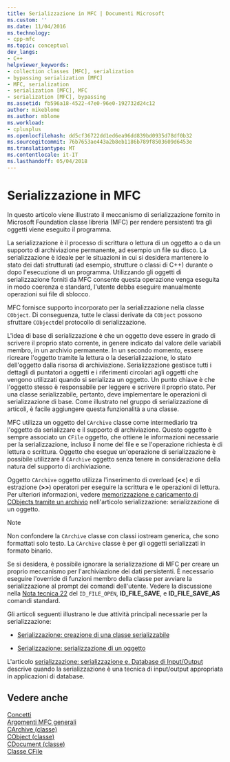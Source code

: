 ```yaml
---
title: Serializzazione in MFC | Documenti Microsoft
ms.custom: ''
ms.date: 11/04/2016
ms.technology:
- cpp-mfc
ms.topic: conceptual
dev_langs:
- C++
helpviewer_keywords:
- collection classes [MFC], serialization
- bypassing serialization [MFC]
- MFC, serialization
- serialization [MFC], MFC
- serialization [MFC], bypassing
ms.assetid: fb596a18-4522-47e0-96e0-192732d24c12
author: mikeblome
ms.author: mblome
ms.workload:
- cplusplus
ms.openlocfilehash: dd5cf36722dd1ed6ea96dd839bd0935d78df0b32
ms.sourcegitcommit: 76b7653ae443a2b8eb1186b789f8503609d6453e
ms.translationtype: MT
ms.contentlocale: it-IT
ms.lasthandoff: 05/04/2018
---
```

# <a name="serialization-in-mfc"></a>Serializzazione in MFC
In questo articolo viene illustrato il meccanismo di serializzazione fornito in Microsoft Foundation classe libreria (MFC) per rendere persistenti tra gli oggetti viene eseguito il programma.  
  
 La serializzazione è il processo di scrittura o lettura di un oggetto a o da un supporto di archiviazione permanente, ad esempio un file su disco. La serializzazione è ideale per le situazioni in cui si desidera mantenere lo stato dei dati strutturati (ad esempio, strutture o classi di C++) durante o dopo l'esecuzione di un programma. Utilizzando gli oggetti di serializzazione forniti da MFC consente questa operazione venga eseguita in modo coerenza e standard, l'utente debba eseguire manualmente operazioni sui file di sblocco.  
  
 MFC fornisce supporto incorporato per la serializzazione nella classe `CObject`. Di conseguenza, tutte le classi derivate da `CObject` possono sfruttare `CObject`del protocollo di serializzazione.  
  
 L'idea di base di serializzazione è che un oggetto deve essere in grado di scrivere il proprio stato corrente, in genere indicato dal valore delle variabili membro, in un archivio permanente. In un secondo momento, essere ricreare l'oggetto tramite la lettura o la deserializzazione, lo stato dell'oggetto dalla risorsa di archiviazione. Serializzazione gestisce tutti i dettagli di puntatori a oggetti e i riferimenti circolari agli oggetti che vengono utilizzati quando si serializza un oggetto. Un punto chiave è che l'oggetto stesso è responsabile per leggere e scrivere il proprio stato. Per una classe serializzabile, pertanto, deve implementare le operazioni di serializzazione di base. Come illustrato nel gruppo di serializzazione di articoli, è facile aggiungere questa funzionalità a una classe.  
  
 MFC utilizza un oggetto del `CArchive` classe come intermediario tra l'oggetto da serializzare e il supporto di archiviazione. Questo oggetto è sempre associato un `CFile` oggetto, che ottiene le informazioni necessarie per la serializzazione, incluso il nome del file e se l'operazione richiesta è di lettura o scrittura. Oggetto che esegue un'operazione di serializzazione è possibile utilizzare il `CArchive` oggetto senza tenere in considerazione della natura del supporto di archiviazione.  
  
 Oggetto `CArchive` oggetto utilizza l'inserimento di overload (**<\<**) e di estrazione (**>>**) operatori per eseguire la scrittura e le operazioni di lettura. Per ulteriori informazioni, vedere [memorizzazione e caricamento di CObjects tramite un archivio](../mfc/storing-and-loading-cobjects-via-an-archive.md) nell'articolo serializzazione: serializzazione di un oggetto.  
  
> [!NOTE]
>  Non confondere la `CArchive` classe con classi iostream generica, che sono formattati solo testo. La `CArchive` classe è per gli oggetti serializzati in formato binario.  
  
 Se si desidera, è possibile ignorare la serializzazione di MFC per creare un proprio meccanismo per l'archiviazione dei dati persistenti. È necessario eseguire l'override di funzioni membro della classe per avviare la serializzazione al prompt dei comandi dell'utente. Vedere la discussione nella [Nota tecnica 22](../mfc/tn022-standard-commands-implementation.md) del `ID_FILE_OPEN`, **ID_FILE_SAVE**, e **ID_FILE_SAVE_AS** comandi standard.  
  
 Gli articoli seguenti illustrano le due attività principali necessarie per la serializzazione:  
  
-   [Serializzazione: creazione di una classe serializzabile](../mfc/serialization-making-a-serializable-class.md)  
  
-   [Serializzazione: serializzazione di un oggetto](../mfc/serialization-serializing-an-object.md)  
  
 L'articolo [serializzazione: serializzazione e. Database di Input/Output](../mfc/serialization-serialization-vs-database-input-output.md) descrive quando la serializzazione è una tecnica di input/output appropriata in applicazioni di database.  
  
## <a name="see-also"></a>Vedere anche  
 [Concetti](../mfc/mfc-concepts.md)   
 [Argomenti MFC generali](../mfc/general-mfc-topics.md)   
 [CArchive (classe)](../mfc/reference/carchive-class.md)   
 [CObject (classe)](../mfc/reference/cobject-class.md)   
 [CDocument (classe)](../mfc/reference/cdocument-class.md)   
 [Classe CFile](../mfc/reference/cfile-class.md)
